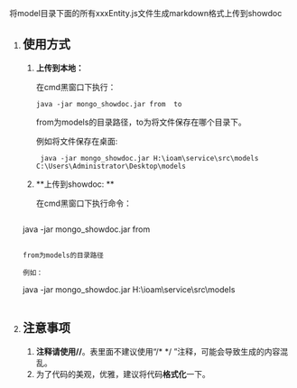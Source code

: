 将model目录下面的所有xxxEntity.js文件生成markdown格式上传到showdoc

1. ## 使用方式

   1. **上传到本地：**

      在cmd黑窗口下执行：

      ```
      java -jar mongo_showdoc.jar from  to
      ```

      from为models的目录路径，to为将文件保存在哪个目录下。

      例如将文件保存在桌面:

      ```
       java -jar mongo_showdoc.jar H:\ioam\service\src\models  C:\Users\Administrator\Desktop\models
      ```

      

   2. **上传到showdoc: **

      在cmd黑窗口下执行命令：

      ```
   java -jar mongo_showdoc.jar from
      ```
      
      from为models的目录路径
      
      例如：
      
      ```
      java -jar mongo_showdoc.jar H:\ioam\service\src\models 
      ```

2. ## 注意事项

   1. **注释请使用//**。表里面不建议使用“/* */ ”注释，可能会导致生成的内容混乱。
   2. 为了代码的美观，优雅，建议将代码**格式化**一下。

   